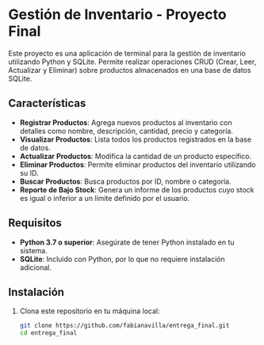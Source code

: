 # Gestión de Inventario - Proyecto Final

Este proyecto es una aplicación de terminal para la gestión de inventario utilizando Python y SQLite. Permite realizar operaciones CRUD (Crear, Leer, Actualizar y Eliminar) sobre productos almacenados en una base de datos SQLite.

## Características

- **Registrar Productos**: Agrega nuevos productos al inventario con detalles como nombre, descripción, cantidad, precio y categoría.
- **Visualizar Productos**: Lista todos los productos registrados en la base de datos.
- **Actualizar Productos**: Modifica la cantidad de un producto específico.
- **Eliminar Productos**: Permite eliminar productos del inventario utilizando su ID.
- **Buscar Productos**: Busca productos por ID, nombre o categoría.
- **Reporte de Bajo Stock**: Genera un informe de los productos cuyo stock es igual o inferior a un límite definido por el usuario.

## Requisitos

- **Python 3.7 o superior**: Asegúrate de tener Python instalado en tu sistema.
- **SQLite**: Incluido con Python, por lo que no requiere instalación adicional.

## Instalación

1. Clona este repositorio en tu máquina local:

   ```bash
   git clone https://github.com/fabianavilla/entrega_final.git
   cd entrega_final
